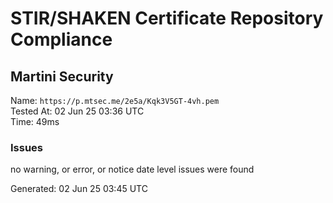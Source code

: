 # STIR/SHAKEN Certificate Repository Compliance

## Martini Security

Name: `https://p.mtsec.me/2e5a/Kqk3V5GT-4vh.pem`\
Tested At: 02 Jun 25 03:36 UTC\
Time: 49ms

### Issues

no warning, or error, or notice date level issues were found

Generated: 02 Jun 25 03:45 UTC